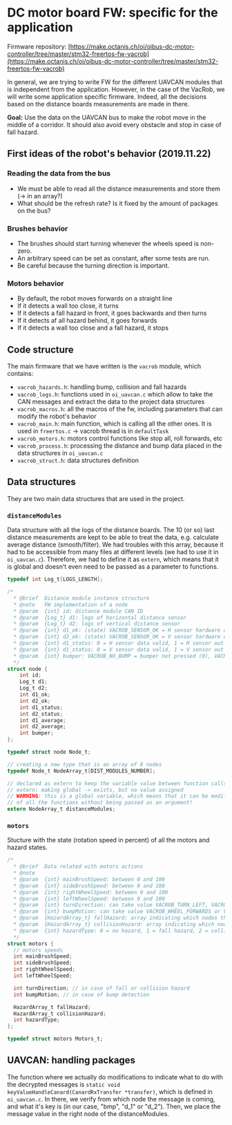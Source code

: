 # DC motor board FW: specific for the application

Firmware repository: [https://make.octanis.ch/oi/oibus-dc-motor-controller/tree/master/stm32-freertos-fw-vacrob](https://make.octanis.ch/oi/oibus-dc-motor-controller/tree/master/stm32-freertos-fw-vacrob)

In general, we are trying to write FW for the different UAVCAN modules that is independent from the application. However, in the case of the VacRob, we will write some application specific firmware. Indeed, all the decisions based on the distance boards measurements are made in there.

**Goal:** Use the data on the UAVCAN bus to make the robot move in the middle of a corridor. It should also avoid every obstacle and stop in case of fall hazard.

## First ideas of the robot's behavior (2019.11.22)

### Reading the data from the bus

- We must be able to read all the distance measurements and store them (-> in an array?)
- What should be the refresh rate? Is it fixed by the amount of packages on the bus?

### Brushes behavior

- The brushes should start turning whenever the wheels speed is non-zero.
- An arbitrary speed can be set as constant, after some tests are run.
- Be careful because the turning direction is important.

### Motors behavior

- By default, the robot moves forwards on a straight line
- If it detects a wall too close, it turns
- If it detects a fall hazard in front, it goes backwards and then turns
- If it detects af all hazard behind, it goes forwards
- If it detects a wall too close and a fall hazard, it stops

## Code structure

The main firmware that we have written is the `vacrob` module, which contains:

- `vacrob_hazards.h`: handling bump, collision and fall hazards
- `vacrob_logs.h`: functions used in `oi_uavcan.c` which allow to take the CAN messages and extract the data to the project data structures
- `vacrob_macros.h`: all the macros of the fw, including parameters that can modify the robot's behavior
- `vacrob_main.h`: main function, which is calling all the other ones. It is used in `freertos.c` -> vacrob thread is in `defaultTask`
- `vacrob_motors.h`: motors control functions like stop all, roll forwards, etc
- `vacrob_process.h`: processing the distance and bump data placed in the data structures in `oi_uavcan.c`
- `vacrob_struct.h`: data structures definition

## Data structures

They are two main data structures that are used in the project.

### `distanceModules`

Data structure with all the logs of the distance boards. The 10 (or so) last distance measurements are kept to be able to treat the data, e.g. calculate average distance (smooth/filter). We had troubles with this array, because it had to be accessible from many files at different levels (we had to use it in `oi_uavcan.c`). Therefore, we had to define it as `extern`, which means that it is global and doesn't even need to be passed as a parameter to functions.

```c
typedef int Log_t[LOGS_LENGTH];

/*
  * @brief  Distance module instance structure
  * @note   FW implementation of a node
  * @param  {int} id: distance module CAN ID
  * @param  {Log_t} d1: logs of horizontal distance sensor
  * @param  {Log_t} d2: logs of vertical distance sensor
  * @param  {int} d1_ok: (state) VACROB_SENSOR_OK = H sensor hardware ok, VACROB_SENSOR_FAULTY = H sensor doesn't work
  * @param  {int} d2_ok: (state) VACROB_SENSOR_OK = V sensor hardware ok, VACROB_SENSOR_FAULTY = V sensor doesn't work
  * @param  {int} d1_status: 0 = H sensor data valid, 1 = H sensor out of range, 2 = H sensor data unstable
  * @param  {int} d1_status: 0 = V sensor data valid, 1 = V sensor out of range, 2 = V sensor data unstable
  * @param  {int} bumper: VACROB_NO_BUMP = bumper not pressed (0), VACROB_BUMP_DETECTED = bumper pressed (100)
  */
struct node {
    int id;
    Log_t d1;
    Log_t d2;
    int d1_ok;
    int d2_ok;
    int d1_status;
    int d2_status;
    int d1_average;
    int d2_average;
    int bumper;
};

typedef struct node Node_t;

// creating a new type that is an array of 8 nodes
typedef Node_t NodeArray_t[DIST_MODULES_NUMBER];

// declared as extern to keep the variable value between function calls (an array is a pointer on the first element)
// extern: making global -> exists, but no value assigned
// WARNING: this is a global variable, which means that it can be modified inside
// of all the functions without being passed as an argument!
extern NodeArray_t distanceModules;

```

### `motors`

Stucture with the state (rotation speed in percent) of all the motors and hazard states.

```c
/*
  * @brief  Data related with motors actions
  * @note
  * @param  {int} mainBrushSpeed: between 0 and 100
  * @param  {int} sideBrushSpeed: between 0 and 100
  * @param  {int} rightWheelSpeed: between 0 and 100
  * @param  {int} leftWheelSpeed: between 0 and 100
  * @param  {int} turnDirection: can take value VACROB_TURN_LEFT, VACROB_TURN_RIGHT or VACROB_NO_TURN
  * @param  {int} bumpMotion: can take value VACROB_WHEEL_FORWARDS or VACROB_WHEEL_BACKWARDS
  * @param  {HazardArray_t} fallHazard: array indicating which nodes throw a collision hazard (0 = no hazard, 1 = hazard)
  * @param  {HazardArray_t} collisionHazard: array indicating which nodes throw a fall hazard (0 = no hazard, 1 = hazard)
  * @param  {int} hazardType: 0 = no hazard, 1 = fall hazard, 2 = collision hazard, 3 = fall and collision hazard
  */
struct motors {
  // motors speeds
  int mainBrushSpeed;
  int sideBrushSpeed;
  int rightWheelSpeed;
  int leftWheelSpeed;

  int turnDirection; // in case of fall or collision hazard
  int bumpMotion; // in case of bump detection

  HazardArray_t fallHazard;
  HazardArray_t collisionHazard;
  int hazardType;
};

typedef struct motors Motors_t;
```

## UAVCAN: handling packages

The function where we actually do modifications to indicate what to do with the decrypted messages is `static void keyValueHandleCanard(CanardRxTransfer *transfer)`, which is defined in `oi_uavcan.c`. In there, we verify from which node the message is coming, and what it's key is (in our case, "bmp", "d_1" or "d_2"). Then, we place the message value in the right node of the distanceModules.
